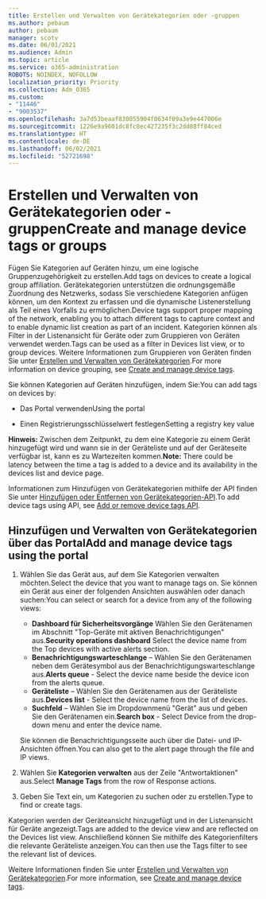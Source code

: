 ```yaml
---
title: Erstellen und Verwalten von Gerätekategorien oder -gruppen
ms.author: pebaum
author: pebaum
manager: scotv
ms.date: 06/01/2021
ms.audience: Admin
ms.topic: article
ms.service: o365-administration
ROBOTS: NOINDEX, NOFOLLOW
localization_priority: Priority
ms.collection: Adm_O365
ms.custom:
- "11446"
- "9003537"
ms.openlocfilehash: 3a7d53beaaf830055904f0634f09a3e9e447006e
ms.sourcegitcommit: 1226e9a9601dc8fc8ec427235f3c2dd88ff84ced
ms.translationtype: HT
ms.contentlocale: de-DE
ms.lasthandoff: 06/02/2021
ms.locfileid: "52721698"
---
```

# <a name="create-and-manage-device-tags-or-groups"></a><span data-ttu-id="ff12d-102">Erstellen und Verwalten von Gerätekategorien oder -gruppen</span><span class="sxs-lookup"><span data-stu-id="ff12d-102">Create and manage device tags or groups</span></span>

<span data-ttu-id="ff12d-103">Fügen Sie Kategorien auf Geräten hinzu, um eine logische Gruppenzugehörigkeit zu erstellen.</span><span class="sxs-lookup"><span data-stu-id="ff12d-103">Add tags on devices to create a logical group affiliation.</span></span> <span data-ttu-id="ff12d-104">Gerätekategorien unterstützen die ordnungsgemäße Zuordnung des Netzwerks, sodass Sie verschiedene Kategorien anfügen können, um den Kontext zu erfassen und die dynamische Listenerstellung als Teil eines Vorfalls zu ermöglichen.</span><span class="sxs-lookup"><span data-stu-id="ff12d-104">Device tags support proper mapping of the network, enabling you to attach different tags to capture context and to enable dynamic list creation as part of an incident.</span></span> <span data-ttu-id="ff12d-105">Kategorien können als Filter in der Listenansicht für Geräte oder zum Gruppieren von Geräten verwendet werden.</span><span class="sxs-lookup"><span data-stu-id="ff12d-105">Tags can be used as a filter in Devices list view, or to group devices.</span></span> <span data-ttu-id="ff12d-106">Weitere Informationen zum Gruppieren von Geräten finden Sie unter [Erstellen und Verwalten von Gerätekategorien](/microsoft-365/security/defender-endpoint/machine-tags).</span><span class="sxs-lookup"><span data-stu-id="ff12d-106">For more information on device grouping, see [Create and manage device tags](/microsoft-365/security/defender-endpoint/machine-tags).</span></span>

<span data-ttu-id="ff12d-107">Sie können Kategorien auf Geräten hinzufügen, indem Sie:</span><span class="sxs-lookup"><span data-stu-id="ff12d-107">You can add tags on devices by:</span></span>

- <span data-ttu-id="ff12d-108">Das Portal verwenden</span><span class="sxs-lookup"><span data-stu-id="ff12d-108">Using the portal</span></span>

- <span data-ttu-id="ff12d-109">Einen Registrierungsschlüsselwert festlegen</span><span class="sxs-lookup"><span data-stu-id="ff12d-109">Setting a registry key value</span></span>
 
<span data-ttu-id="ff12d-110">**Hinweis:** Zwischen dem Zeitpunkt, zu dem eine Kategorie zu einem Gerät hinzugefügt wird und wann sie in der Geräteliste und auf der Geräteseite verfügbar ist, kann es zu Wartezeiten kommen.</span><span class="sxs-lookup"><span data-stu-id="ff12d-110">**Note:** There could be latency between the time a tag is added to a device and its availability in the devices list and device page.</span></span>

<span data-ttu-id="ff12d-111">Informationen zum Hinzufügen von Gerätekategorien mithilfe der API finden Sie unter [Hinzufügen oder Entfernen von Gerätekategorien-API](/microsoft-365/security/defender-endpoint/add-or-remove-machine-tags).</span><span class="sxs-lookup"><span data-stu-id="ff12d-111">To add device tags using API, see [Add or remove device tags API](/microsoft-365/security/defender-endpoint/add-or-remove-machine-tags).</span></span>

## <a name="add-and-manage-device-tags-using-the-portal"></a><span data-ttu-id="ff12d-112">Hinzufügen und Verwalten von Gerätekategorien über das Portal</span><span class="sxs-lookup"><span data-stu-id="ff12d-112">Add and manage device tags using the portal</span></span>

1. <span data-ttu-id="ff12d-113">Wählen Sie das Gerät aus, auf dem Sie Kategorien verwalten möchten.</span><span class="sxs-lookup"><span data-stu-id="ff12d-113">Select the device that you want to manage tags on.</span></span> <span data-ttu-id="ff12d-114">Sie können ein Gerät aus einer der folgenden Ansichten auswählen oder danach suchen:</span><span class="sxs-lookup"><span data-stu-id="ff12d-114">You can select or search for a device from any of the following views:</span></span>

    - <span data-ttu-id="ff12d-115">**Dashboard für Sicherheitsvorgänge** Wählen Sie den Gerätenamen im Abschnitt "Top-Geräte mit aktiven Benachrichtigungen" aus.</span><span class="sxs-lookup"><span data-stu-id="ff12d-115">**Security operations dashboard** Select the device name from the Top devices with active alerts section.</span></span>
    - <span data-ttu-id="ff12d-116">**Benachrichtigungswarteschlange** – Wählen Sie den Gerätenamen neben dem Gerätesymbol aus der Benachrichtigungswarteschlange aus.</span><span class="sxs-lookup"><span data-stu-id="ff12d-116">**Alerts queue** - Select the device name beside the device icon from the alerts queue.</span></span>
    - <span data-ttu-id="ff12d-117">**Geräteliste** – Wählen Sie den Gerätenamen aus der Geräteliste aus.</span><span class="sxs-lookup"><span data-stu-id="ff12d-117">**Devices list** - Select the device name from the list of devices.</span></span>
    - <span data-ttu-id="ff12d-118">**Suchfeld** – Wählen Sie im Dropdownmenü "Gerät" aus und geben Sie den Gerätenamen ein.</span><span class="sxs-lookup"><span data-stu-id="ff12d-118">**Search box** - Select Device from the drop-down menu and enter the device name.</span></span>

    <span data-ttu-id="ff12d-119">Sie können die Benachrichtigungsseite auch über die Datei- und IP-Ansichten öffnen.</span><span class="sxs-lookup"><span data-stu-id="ff12d-119">You can also get to the alert page through the file and IP views.</span></span>

1. <span data-ttu-id="ff12d-120">Wählen Sie **Kategorien verwalten** aus der Zeile "Antwortaktionen" aus.</span><span class="sxs-lookup"><span data-stu-id="ff12d-120">Select **Manage Tags** from the row of Response actions.</span></span>

1. <span data-ttu-id="ff12d-121">Geben Sie Text ein, um Kategorien zu suchen oder zu erstellen.</span><span class="sxs-lookup"><span data-stu-id="ff12d-121">Type to find or create tags.</span></span>

<span data-ttu-id="ff12d-122">Kategorien werden der Geräteansicht hinzugefügt und in der Listenansicht für Geräte angezeigt.</span><span class="sxs-lookup"><span data-stu-id="ff12d-122">Tags are added to the device view and are reflected on the Devices list view.</span></span> <span data-ttu-id="ff12d-123">Anschließend können Sie mithilfe des Kategorienfilters die relevante Geräteliste anzeigen.</span><span class="sxs-lookup"><span data-stu-id="ff12d-123">You can then use the Tags filter to see the relevant list of devices.</span></span>

<span data-ttu-id="ff12d-124">Weitere Informationen finden Sie unter [Erstellen und Verwalten von Gerätekategorien](/microsoft-365/security/defender-endpoint/machine-tags).</span><span class="sxs-lookup"><span data-stu-id="ff12d-124">For more information, see [Create and manage device tags](/microsoft-365/security/defender-endpoint/machine-tags).</span></span>